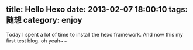 title: Hello Hexo
date: 2013-02-07 18:00:10
tags: 随想
category: enjoy
---
Today I spent a lot of time to install the hexo framework. And now this my first test blog. oh yeah~~

